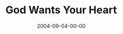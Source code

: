 ---
layout: message
category: message
series: "Life, The Universe and Everything"
title: "God Wants Your Heart"
date: 2004-09-04-00-00
message_id: 155
audio: "http://s3.amazonaws.com/crossroads-media/messages/audio/LTUAE_04_09-04-04_Heart.mp3"
audio-duration: "39:33"
explicit: false
---
